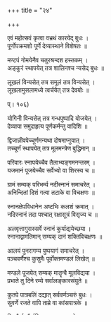+++
title = "२४"

+++

  
  
  
एवं महोत्सवं कृत्वा वभ्रथं कारयेद् बुधः ।  
पूर्णोपक्रमशो पूर्णे देव्यास्थाने विशेषतः ॥  
  
मण्टपं गोमयेनैव चतुरश्रन्दश हस्तकम् ।  
अङ्कुरं स्थापयेत् तत्र शालिनश्च न्यसेद् बुधः ॥  
  
लूखलं विन्यसेत् तत्र समूलं तत्र विन्यसेत् ।  
लूखलामुसलामध्ये त्वर्चयेत् तत्र देवयोः ॥  
  
प्। १०६)  
  
योगिनी विन्यसेत् तत्र गन्धपुष्पादि योजयेत् ।  
देव्याया समुदाहृत्य पूर्णकर्मन्तु वादिशि ॥  
  
द्विजान्नीवपेच्चूर्णमन्यथा दोषमाप्नुयात् ।  
तच्चूर्णं स्थापयेत् तत्र मूलमन्त्रेण बुद्धिमान् ॥  
  
परिवारः स्नापयेच्चैव तैलाभ्यङ्गमनन्तरम् ।  
यजमानं पूजयेच्चैव सर्वेभ्यो वा शिरस्य च ॥  
  
ग्रामं सम्यक् परिभर्म्य नदीस्नानं समाचरेत् ।  
अनिन्दितां दिशं गत्वा तटाके वा विचक्षणः ॥  
  
स्नानक्षेपविधानेन अष्टभिः कलशं क्रमात् ।  
नदिस्नानं तदा पश्चात् रक्षासूत्रं विसृज्य च ॥  
  
अलवृत्तागुरास्सर्वे स्नानं कुर्याद्ययेच्छया ।  
स्नानाद्वामतिमान् सम्यक् दानं शक्तिविचक्षणः ॥  
  
आलयं पुनरागम्य पुष्पयागं समाचरेत् ।  
पञ्चवर्णैश्च कुसुमैः पूर्वोक्तमण्डलं लिखेत् ॥  
  
मण्डले पूजयेत् सम्यक् मातॄन्वै मूलविद्यया ।  
प्रभाते तु दिने रम्ये सर्वालङ्कारसंयुते ॥  
  
कुतपे पात्रबलिं दद्यात् सर्ववर्णञ्चरुं बुधः ।  
सुवर्णे रजते वापि ताम्रे वा कांसपात्रके ॥  
  
नियुतैर्वायुतैर्वापि तथा पञ्चसहस्रके ।  
सहस्रैरथवाप्यर्धे तथावर्धार्धरार्धके ।  
  
प्। १०७)  
  
तथा च स्नापयित्वा तु रक्ताम्बरविभूषितम् ।  
रक्तगन्धानुलेपाञ्च तथा पाशाङ्कुशं परम् ॥  
  
खड्वाङ्गं शङ्खचक्रञ्च हस्तं मुसलमेव च ।  
वज्रं शक्तिपताकं च पद्मं स्वस्तिकमेव च ॥  
  
एतैस्सर्वा यथाधारै कन्यका परिवेष्टितम् ।  
ग्रामं वा नगरं वापि शनैः कुर्यात् प्रदक्षिणम् ॥  
  
कृसरापूपसंयुक्तं त्वेतमन्नं तथैव च ।  
रक्तान्नं पुष्पसंयुक्तं नवाक्षरेणमन्त्रितम् ॥  
  
तत् तन्मन्त्रेणसंयुक्तं बलिं सर्वत्रदापयेत् ।  
शिरसा धारयित्वा शनैः कुर्यात् प्रदक्षिणम् ॥  
  
कृत्वा विधिना प्रविशेत् देव्याश्च तदनन्तरम् ।  
स्नानं कृत्वा विशेषेण धूपदीप हविर्दिशेत् ॥  
  
निवेदयेत् पृथुमन्त्रेण कुलपारशवस्तथा ।  
भ्रंशो भारश्च चत्वारि तिलशालि प्रियङ्गुलम् ॥  
  
सुशोभनं पूजयित्वा तत्र सर्वं निवेदयेत् ।  
तत् तन्मुष्टिं गृहीत्वा तु होमं कृत्वा विचक्षणः ॥  
  
साधकस्समिधायाञ्च * * * * * * * * ।  
अष्टोत्तरशतं हूयात् मूलमन्त्रेण यत् तथा ॥  
  
तदास्य होमविधिना तिलशालिप्रियङ्गुलम् ।  
तन्मे नास्टशतं हूयात् सर्वशान्तिर्भविष्यति ॥  
  
प्। १०८)  
  
पुनर्वै होमशेषन्तु दशदिक्षुबलिं ददेत् ।  
शेषं स्यात् क्षेत्रपालाय दापयेद् बलिमादरात् ॥  
  
कन्यकां भोजयेत् पूर्वं यागान्ते द्विजभोजनम् ।  
आचार्यं पूजयेत् पश्चात् वस्त्रहेमाङ्गुलीयकैः ॥  
  
परियष्टि परिचाराश्च तथा सर्वत्र पूजयेत् ।  
एवं तालबलिं प्रोक्तं सर्वव्याधिविनाशनम् ॥  
  
सुभिक्षं वर्धनञ्चैव पुत्रापौत्रविवर्धनम् ॥  
  
इति ब्रह्मयामले शतसहस्रसंहितायां बलिविधिर्नाम चतुर्विंशत्पटलः ॥ २४   
॥
